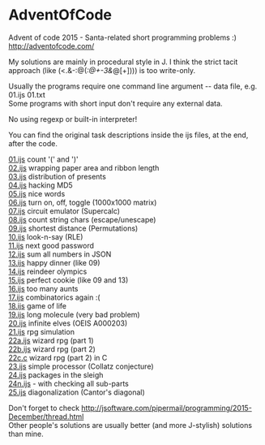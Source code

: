 # AdventOfCode

Advent of code 2015 - Santa-related short programming problems :)
http://adventofcode.com/

My solutions are mainly in procedural style in J. I think the strict tacit approach (like (<.&-:@(*:@+-3&*@[+]))) is too write-only.

Usually the programs require one command line argument -- data file, e.g. 01.ijs 01.txt  
Some programs with short input don't require any external data.

No using regexp or built-in interpreter!

You can find the original task descriptions inside the ijs files, at the end, after the code.

[01.ijs](01.ijs) count '(' and ')'  
[02.ijs](02.ijs) wrapping paper area and ribbon length  
[03.ijs](04.ijs) distribution of presents  
[04.ijs](04.ijs) hacking MD5  
[05.ijs](05.ijs) nice words  
[06.ijs](06.ijs) turn on, off, toggle (1000x1000 matrix)  
[07.ijs](07.ijs) circuit emulator (Supercalc)  
[08.ijs](08.ijs) count string chars (escape/unescape)  
[09.ijs](09.ijs) shortest distance (Permutations)  
[10.ijs](10.ijs) look-n-say (RLE)  
[11.ijs](11.ijs) next good password  
[12.ijs](12.ijs) sum all numbers in JSON  
[13.ijs](13.ijs) happy dinner (like 09)  
[14.ijs](14.ijs) reindeer olympics  
[15.ijs](15.ijs) perfect cookie (like 09 and 13)  
[16.ijs](16.ijs) too many aunts  
[17.ijs](17.ijs) combinatorics again :(  
[18.ijs](18.ijs) game of life  
[19.ijs](19.ijs) long molecule (very bad problem)   
[20.ijs](20.ijs) infinite elves (OEIS A000203)  
[21.ijs](21.ijs) rpg simulation  
[22a.ijs](22a.ijs) wizard rpg (part 1)  
[22b.ijs](22b.ijs) wizard rpg (part 2)  
[22c.c](22c.c) wizard rpg (part 2) in C  
[23.ijs](23.ijs) simple processor (Collatz conjecture)  
[24.ijs](24.ijs) packages in the sleigh  
[24n.ijs](24n.ijs) - with checking all sub-parts  
[25.ijs](25.ijs) diagonalization (Cantor's diagonal)

Don't forget to check http://jsoftware.com/pipermail/programming/2015-December/thread.html  
Other people's solutions are usually better (and more J-stylish) solutions than mine.
